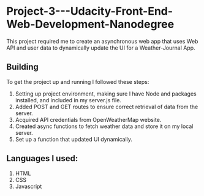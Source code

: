 # Project-3---Udacity-Front-End-Web-Development-Nanodegree
This project required me to create an asynchronous web app that uses Web API and user data to dynamically update the UI for a Weather-Journal App.

## Building
To get the project up and running I followed these steps:

1. Setting up project environment, making sure I have Node and packages installed, and included in my server.js file.
2. Added POST and GET routes to ensure correct retrieval of  data from the server.
3. Acquired API credentials from OpenWeatherMap website.
4. Created async functions to fetch weather data and store it on my local server.
5. Set up a function that updated UI dynamically.

## Languages I used: 
1. HTML
2. CSS
3. Javascript